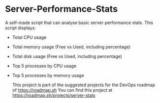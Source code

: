 # Server-Performance-Stats

A self-made script that can analyse basic server performance stats.
This script displays:

- Total CPU usage
- Total memory usage (Free vs Used, including percentage)
- Total disk usage (Free vs Used, including percentage)
- Top 5 processes by CPU usage
- Top 5 processes by memory usage

  This project is part of the suggested projects for the DevOps roadmap of https://roadmap.sh
  You can find this project at https://roadmap.sh/projects/server-stats
